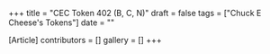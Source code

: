 +++
title = "CEC Token 402 (B, C, N)"
draft = false
tags = ["Chuck E Cheese's Tokens"]
date = ""

[Article]
contributors = []
gallery = []
+++